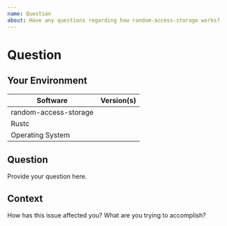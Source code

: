 ```yaml
---
name: Question
about: Have any questions regarding how random-access-storage works?
---
```


# Question
## Your Environment
| Software         | Version(s) |
| ---------------- | ---------- |
| random-access-storage      |
| Rustc            |
| Operating System |

## Question
Provide your question here.

## Context
How has this issue affected you? What are you trying to accomplish?

